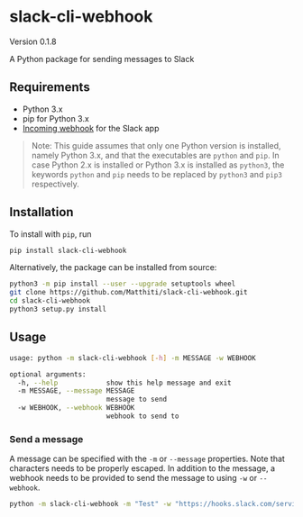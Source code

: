 # slack-cli-webhook
Version 0.1.8

A Python package for sending messages to Slack

## Requirements
- Python 3.x
- pip for Python 3.x
- [Incoming webhook](https://api.slack.com/incoming-webhooks) for the Slack app

> Note:
> This guide assumes that only one Python version is installed, namely Python 3.x, and that the executables are `python` and `pip`. In case Python 2.x is installed or Python 3.x is installed as `python3`, the keywords `python` and `pip` needs to be replaced by `python3` and `pip3` respectively.

## Installation
To install with `pip`, run
```bash
pip install slack-cli-webhook
```

Alternatively, the package can be installed from source:
```bash
python3 -m pip install --user --upgrade setuptools wheel
git clone https://github.com/Matthiti/slack-cli-webhook.git
cd slack-cli-webhook
python3 setup.py install
```
## Usage
```bash
usage: python -m slack-cli-webhook [-h] -m MESSAGE -w WEBHOOK

optional arguments:
  -h, --help            show this help message and exit
  -m MESSAGE, --message MESSAGE
                        message to send
  -w WEBHOOK, --webhook WEBHOOK
                        webhook to send to
```

### Send a message
A message can be specified with the `-m` or `--message` properties. Note that characters needs to be properly escaped. In addition to the message, a webhook needs to be provided to send the message to using `-w` or `--webhook`.

```bash
python -m slack-cli-webhook -m "Test" -w "https://hooks.slack.com/services/T00000000/B00000000/XXXXXXXXXXXXXXXXXXXXXXXX"
```
